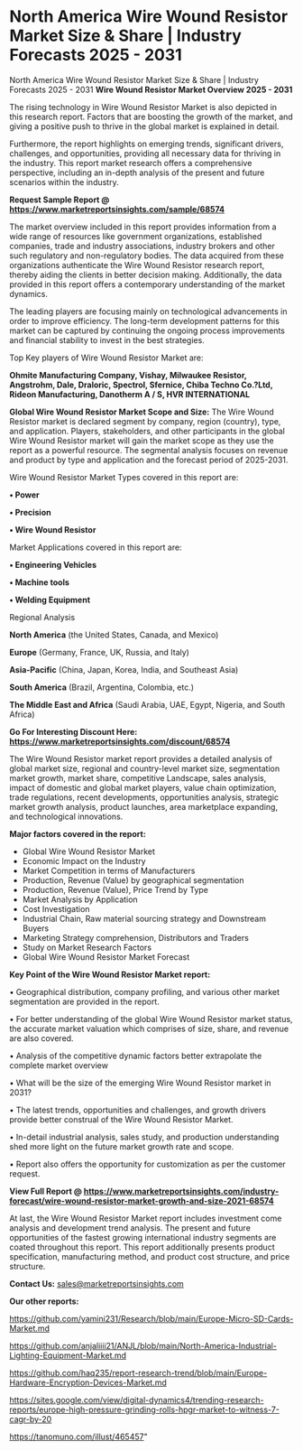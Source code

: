 # North America Wire Wound Resistor Market Size & Share | Industry Forecasts 2025 - 2031
North America Wire Wound Resistor Market Size & Share | Industry Forecasts 2025 - 2031
<Strong> Wire Wound Resistor Market Overview 2025 - 2031</strong>

The rising technology in Wire Wound Resistor Market is also depicted in this research report. Factors that are boosting the growth of the market, and giving a positive push to thrive in the global market is explained in detail.

Furthermore, the report highlights on emerging trends, significant drivers, challenges, and opportunities, providing all necessary data for thriving in the industry. This report market research offers a comprehensive perspective, including an in-depth analysis of the present and future scenarios within the industry.

<strong>Request Sample Report @ <a href=https://www.marketreportsinsights.com/sample/68574>https://www.marketreportsinsights.com/sample/68574</a></strong>

The market overview included in this report provides information from a wide range of resources like government organizations, established companies, trade and industry associations, industry brokers and other such regulatory and non-regulatory bodies. The data acquired from these organizations authenticate the Wire Wound Resistor research report, thereby aiding the clients in better decision making. Additionally, the data provided in this report offers a contemporary understanding of the market dynamics.

The leading players are focusing mainly on technological advancements in order to improve efficiency. The long-term development patterns for this market can be captured by continuing the ongoing process improvements and financial stability to invest in the best strategies.

Top Key players of Wire Wound Resistor Market are:

<strong>Ohmite Manufacturing Company, Vishay, Milwaukee Resistor, Angstrohm, Dale, Draloric, Spectrol, Sfernice, Chiba Techno Co.?Ltd, Rideon Manufacturing, Danotherm A / S, HVR INTERNATIONAL</strong>

<strong><b>Global Wire Wound Resistor Market Scope and Size:</b></strong>
The Wire Wound Resistor market is declared segment by company, region (country), type, and application. Players, stakeholders, and other participants in the global Wire Wound Resistor market will gain the market scope as they use the report as a powerful resource. The segmental analysis focuses on revenue and product by type and application and the forecast period of 2025-2031.

Wire Wound Resistor Market Types covered in this report are:

<strong>• Power

• Precision

• Wire Wound Resistor</strong>

Market Applications covered in this report are:

<strong>• Engineering Vehicles

• Machine tools

• Welding Equipment</strong> 

Regional Analysis

<strong>North America</strong> (the United States, Canada, and Mexico)

<strong>Europe</strong> (Germany, France, UK, Russia, and Italy)

<strong>Asia-Pacific</strong> (China, Japan, Korea, India, and Southeast Asia)

<strong>South America</strong> (Brazil, Argentina, Colombia, etc.)

<strong>The Middle East and Africa</strong> (Saudi Arabia, UAE, Egypt, Nigeria, and South Africa)

<strong>Go For Interesting Discount Here: <a href=https://www.marketreportsinsights.com/discount/68574>https://www.marketreportsinsights.com/discount/68574</a></strong>

The Wire Wound Resistor market report provides a detailed analysis of global market size, regional and country-level market size, segmentation market growth, market share, competitive Landscape, sales analysis, impact of domestic and global market players, value chain optimization, trade regulations, recent developments, opportunities analysis, strategic market growth analysis, product launches, area marketplace expanding, and technological innovations.

<strong><b>Major factors covered in the report:</b></strong>
<ul>
  <li>Global Wire Wound Resistor Market </li>
  <li>Economic Impact on the Industry</li>
  <li>Market Competition in terms of Manufacturers</li>
  <li>Production, Revenue (Value) by geographical segmentation</li>
  <li>Production, Revenue (Value), Price Trend by Type</li>
  <li>Market Analysis by Application</li>
  <li>Cost Investigation</li>
  <li>Industrial Chain, Raw material sourcing strategy and Downstream Buyers</li>
  <li>Marketing Strategy comprehension, Distributors and Traders</li>
  <li>Study on Market Research Factors</li>
  <li>Global Wire Wound Resistor Market Forecast</li>
</ul>

<strong><b>Key Point of the Wire Wound Resistor Market report:</b></strong>

• Geographical distribution, company profiling, and various other market segmentation are provided in the report.

• For better understanding of the global Wire Wound Resistor market status, the accurate market valuation which comprises of size, share, and revenue are also covered.

• Analysis of the competitive dynamic factors better extrapolate the complete market overview

• What will be the size of the emerging Wire Wound Resistor market in 2031?

• The latest trends, opportunities and challenges, and growth drivers provide better construal of the Wire Wound Resistor Market.

• In-detail industrial analysis, sales study, and production understanding shed more light on the future market growth rate and scope.

• Report also offers the opportunity for customization as per the customer request.

<strong><b>View Full Report @ <a href=https://www.marketreportsinsights.com/industry-forecast/wire-wound-resistor-market-growth-and-size-2021-68574>https://www.marketreportsinsights.com/industry-forecast/wire-wound-resistor-market-growth-and-size-2021-68574</a></b></strong>


At last, the Wire Wound Resistor Market report includes investment come analysis and development trend analysis. The present and future opportunities of the fastest growing international industry segments are coated throughout this report. This report additionally presents product specification, manufacturing method, and product cost structure, and price structure.

<strong>Contact Us:</strong>
sales@marketreportsinsights.com

<strong>Our other reports:</strong>

<a href=https://github.com/yamini231/Research/blob/main/Europe-Micro-SD-Cards-Market.md>https://github.com/yamini231/Research/blob/main/Europe-Micro-SD-Cards-Market.md</a>

<a href=https://github.com/anjaliiii21/ANJL/blob/main/North-America-Industrial-Lighting-Equipment-Market.md>https://github.com/anjaliiii21/ANJL/blob/main/North-America-Industrial-Lighting-Equipment-Market.md</a>

<a href=https://github.com/haq235/report-research-trend/blob/main/Europe-Hardware-Encryption-Devices-Market.md>https://github.com/haq235/report-research-trend/blob/main/Europe-Hardware-Encryption-Devices-Market.md</a>

<a href=https://sites.google.com/view/digital-dynamics4/trending-research-reports/europe-high-pressure-grinding-rolls-hpgr-market-to-witness-7-cagr-by-20>https://sites.google.com/view/digital-dynamics4/trending-research-reports/europe-high-pressure-grinding-rolls-hpgr-market-to-witness-7-cagr-by-20</a>

<a href=https://tanomuno.com/illust/465457>https://tanomuno.com/illust/465457</a>"
